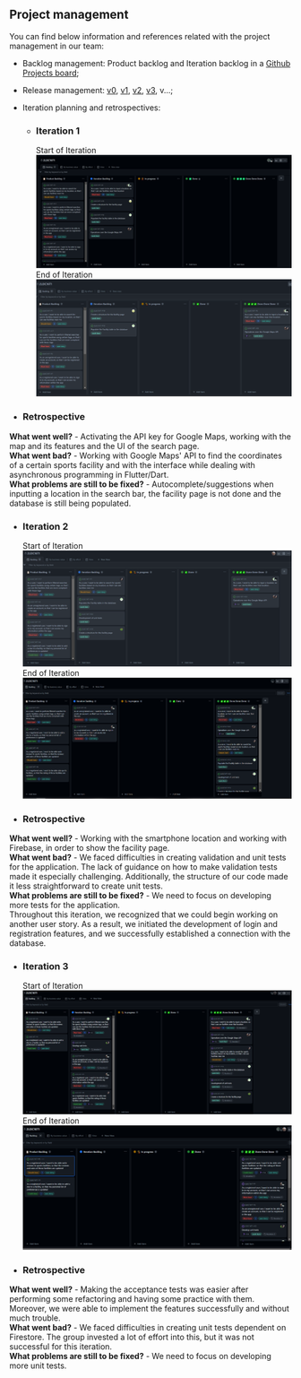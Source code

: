 
## Project management
You can find below information and references related with the project management in our team: 

* Backlog management: Product backlog and Iteration backlog in a [Github Projects board](https://github.com/orgs/FEUP-LEIC-ES-2022-23/projects/26);
* Release management: [v0](https://github.com/FEUP-LEIC-ES-2022-23/2LEIC16T1/releases/tag/v0.1), [v1](https://github.com/FEUP-LEIC-ES-2022-23/2LEIC16T1/releases/tag/v0.2), [v2](https://github.com/FEUP-LEIC-ES-2022-23/2LEIC16T1/releases/tag/v0.3), [v3](https://github.com/FEUP-LEIC-ES-2022-23/2LEIC16T1/releases/tag/v0.4), v...;
* Iteration planning and retrospectives: 
  * ### Iteration 1
     Start of Iteration
![board_start_iteration1](../images/productmanagement/iteration%231-start.png)
     End of Iteration
![board_end_iteration1](../images/productmanagement/iteration%231-end.png)

* ### Retrospective

**What went well?** - Activating the API key for Google Maps, working with the map and its features and the UI of the search page.<br>
**What went bad?** - Working with Google Maps' API to find the coordinates of a certain sports facility and with the interface while dealing with asynchronous programming in Flutter/Dart.<br>
**What problems are still to be fixed?** - Autocomplete/suggestions when inputting a location in the search bar, the facility page is not done and the database is still being populated.<br>

  * ### Iteration 2
     Start of Iteration
![board_start_iteration2](../images/productmanagement/iteration%232-start.png)
     End of Iteration
![board_end_iteration2](../images/productmanagement/iteration%232-end.png)

* ### Retrospective

**What went well?** - Working with the smartphone location and working with Firebase, in order to show the facility page.<br>
**What went bad?** - We faced difficulties in creating validation and unit tests for the application. The lack of guidance on how to make validation tests made it especially challenging. Additionally, the structure of our code made it less straightforward to create unit tests.<br>
**What problems are still to be fixed?** - We need to focus on developing more tests for the application.<br>
Throughout this iteration, we recognized that we could begin working on another user story. As a result, we initiated the development of login and registration features, and we successfully established a connection with the database.<br>

  * ### Iteration 3
     Start of Iteration
![board_start_iteration3](../images/productmanagement/iteration%233-start.png)
     End of Iteration
![board_end_iteration3](../images/productmanagement/iteration%233-end.png)

* ### Retrospective

**What went well?** - Making the acceptance tests was easier after performing some refactoring and having some practice with them. Moreover, we were able to implement the features successfully and without much trouble.<br>
**What went bad?** - We faced difficulties in creating unit tests dependent on Firestore. The group invested a lot of effort into this, but it was not successful for this iteration.<br>
**What problems are still to be fixed?** - We need to focus on developing more unit tests.<br>
